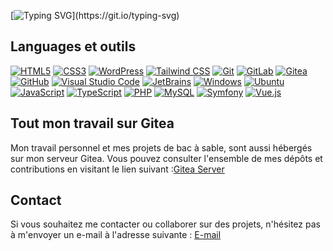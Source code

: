 [![Typing SVG](https://readme-typing-svg.herokuapp.com?color=0000FF&lines=Bienvenue++sur+mon+profil+GitHub!👋;)](https://git.io/typing-svg)

## Languages et outils


[![HTML5](https://img.shields.io/badge/-HTML5-E34F26?&logo=HTML5&logoColor=white)](https://www.w3.org/html/)
[![CSS3](https://img.shields.io/badge/-CSS3-1572B6?&logo=CSS3&logoColor=white)](https://developer.mozilla.org/fr/docs/Web/CSS)
[![WordPress](https://img.shields.io/badge/-WordPress-21759B?&logo=WordPress&logoColor=white)](https://wordpress.org/)
[![Tailwind CSS](https://img.shields.io/badge/-Tailwind%20CSS-38B2AC?&logo=Tailwind%20CSS&logoColor=white)](https://tailwindcss.com/)
[![Git](https://img.shields.io/badge/-Git-F05032?&logo=Git&logoColor=white)](https://git-scm.com/)
[![GitLab](https://img.shields.io/badge/-GitLab-FC6D26?&logo=GitLab&logoColor=white)](https://about.gitlab.com/)
[![Gitea](https://img.shields.io/badge/-Gitea-609926?&logo=Gitea&logoColor=white)](https://gitea.io/)
[![GitHub](https://img.shields.io/badge/-GitHub-000?&logo=GitHub&logoColor=FFF)](https://www.github.com/)
[![Visual Studio Code](https://img.shields.io/badge/-VS%20Code-007ACC?&logo=Visual%20Studio%20Code&logoColor=white)](https://code.visualstudio.com/)
[![JetBrains](https://img.shields.io/badge/-JetBrains-000000?&logo=JetBrains&logoColor=white)](https://www.jetbrains.com/)
[![Windows](https://img.shields.io/badge/-Windows%20-0078D6?&logo=Windows&logoColor=white)](https://www.microsoft.com/windows/windows)
[![Ubuntu](https://img.shields.io/badge/-Ubuntu-E95420?&logo=Ubuntu&logoColor=white)](https://ubuntu.com/)
[![JavaScript](https://img.shields.io/badge/-JavaScript-F7DF1E?&logo=JavaScript&logoColor=black)](https://developer.mozilla.org/fr/docs/Web/JavaScript)
[![TypeScript](https://img.shields.io/badge/-TypeScript-3178C6?&logo=TypeScript&logoColor=white)](https://www.typescriptlang.org/)
[![PHP](https://img.shields.io/badge/-PHP-777BB4?&logo=PHP&logoColor=white)](https://www.php.net/)
[![MySQL](https://img.shields.io/badge/-MySQL-4479A1?&logo=MySQL&logoColor=white)](https://www.mysql.com/)
[![Symfony](https://img.shields.io/badge/-Symfony-000000?&logo=Symfony&logoColor=white)](https://symfony.com/)
[![Vue.js](https://img.shields.io/badge/-Vue.js-4FC08D?&logo=Vue.js&logoColor=white)](https://vuejs.org/)



## Tout mon travail sur Gitea
Mon travail personnel et mes projets de bac à sable, sont aussi hébergés sur mon serveur Gitea. Vous pouvez consulter l'ensemble de mes dépôts et contributions en visitant le lien suivant :[Gitea Server](https://gitea.fabienmcl.fr)


## Contact
Si vous souhaitez me contacter ou collaborer sur des projets, n'hésitez pas à m'envoyer un e-mail à l'adresse suivante : 
[E-mail](mailto:contact.fabienmichel@gmail.com)

